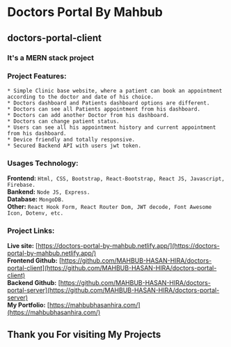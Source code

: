 # Doctors Portal By Mahbub


## doctors-portal-client


### It's a MERN stack project


### Project Features:
    * Simple Clinic base website, where a patient can book an appointment according to the doctor and date of his choice.
    * Doctors dashboard and Patients dashboard options are different.
    * Doctors can see all Patients appointment from his dashboard.
    * Doctors can add another Doctor from his dashboard.
    * Doctors can change patient status.
    * Users can see all his appointment history and current appointment from his dashboard.
    * Device friendly and totally responsive.
    * Secured Backend API with users jwt token.


### Usages Technology:
**Frontend:** `Html, CSS, Bootstrap, React-Bootstrap, React JS, Javascript, Firebase.`<br />
**Bankend:** `Node JS, Express.`<br />
**Database:** `MongoDB.`<br />
**Other:** `React Hook Form, React Router Dom, JWT decode, Font Awesome Icon, Dotenv, etc.`<br />




### Project Links:
**Live site:** [https://doctors-portal-by-mahbub.netlify.app/](https://doctors-portal-by-mahbub.netlify.app/)<br />
**Frontend Github:** [https://github.com/MAHBUB-HASAN-HIRA/doctors-portal-client](https://github.com/MAHBUB-HASAN-HIRA/doctors-portal-client)<br />
**Backend Github:**  [https://github.com/MAHBUB-HASAN-HIRA/doctors-portal-server](https://github.com/MAHBUB-HASAN-HIRA/doctors-portal-server)<br />
**My Portfolio:** [https://mahbubhasanhira.com/](https://mahbubhasanhira.com/)<br />

## Thank you For visiting My Projects
